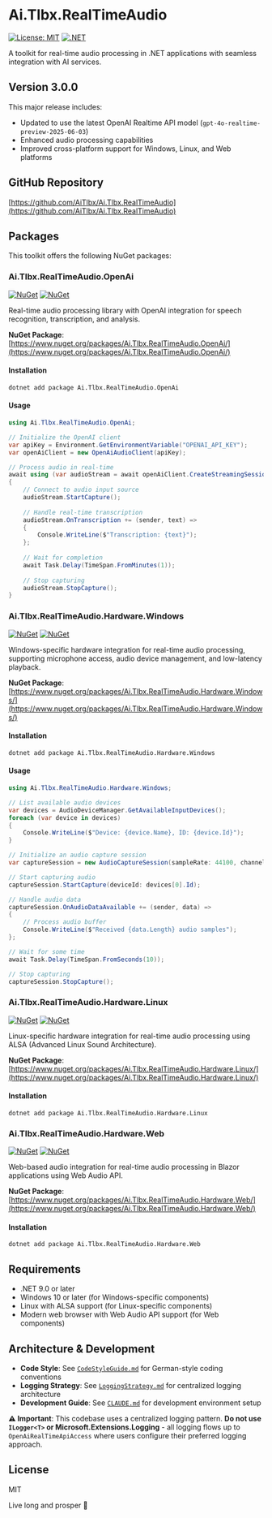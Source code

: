 # Ai.Tlbx.RealTimeAudio

[![License: MIT](https://img.shields.io/badge/License-MIT-yellow.svg)](https://opensource.org/licenses/MIT)
[![.NET](https://img.shields.io/badge/.NET-9.0-blue.svg)](https://dotnet.microsoft.com/download)

A toolkit for real-time audio processing in .NET applications with seamless integration with AI services.

## Version 3.0.0

This major release includes:
- Updated to use the latest OpenAI Realtime API model (`gpt-4o-realtime-preview-2025-06-03`)
- Enhanced audio processing capabilities
- Improved cross-platform support for Windows, Linux, and Web platforms

## GitHub Repository

[https://github.com/AiTlbx/Ai.Tlbx.RealTimeAudio](https://github.com/AiTlbx/Ai.Tlbx.RealTimeAudio)

## Packages

This toolkit offers the following NuGet packages:

### Ai.Tlbx.RealTimeAudio.OpenAi

[![NuGet](https://img.shields.io/nuget/v/Ai.Tlbx.RealTimeAudio.OpenAi.svg)](https://www.nuget.org/packages/Ai.Tlbx.RealTimeAudio.OpenAi/)
[![NuGet](https://img.shields.io/nuget/dt/Ai.Tlbx.RealTimeAudio.OpenAi.svg)](https://www.nuget.org/packages/Ai.Tlbx.RealTimeAudio.OpenAi/)

Real-time audio processing library with OpenAI integration for speech recognition, transcription, and analysis.

**NuGet Package**: [https://www.nuget.org/packages/Ai.Tlbx.RealTimeAudio.OpenAi/](https://www.nuget.org/packages/Ai.Tlbx.RealTimeAudio.OpenAi/)

#### Installation

```
dotnet add package Ai.Tlbx.RealTimeAudio.OpenAi
```

#### Usage

```csharp
using Ai.Tlbx.RealTimeAudio.OpenAi;

// Initialize the OpenAI client
var apiKey = Environment.GetEnvironmentVariable("OPENAI_API_KEY");
var openAiClient = new OpenAiAudioClient(apiKey);

// Process audio in real-time
await using (var audioStream = await openAiClient.CreateStreamingSessionAsync())
{
    // Connect to audio input source
    audioStream.StartCapture();
    
    // Handle real-time transcription
    audioStream.OnTranscription += (sender, text) =>
    {
        Console.WriteLine($"Transcription: {text}");
    };
    
    // Wait for completion
    await Task.Delay(TimeSpan.FromMinutes(1));
    
    // Stop capturing
    audioStream.StopCapture();
}
```

### Ai.Tlbx.RealTimeAudio.Hardware.Windows

[![NuGet](https://img.shields.io/nuget/v/Ai.Tlbx.RealTimeAudio.Hardware.Windows.svg)](https://www.nuget.org/packages/Ai.Tlbx.RealTimeAudio.Hardware.Windows/)
[![NuGet](https://img.shields.io/nuget/dt/Ai.Tlbx.RealTimeAudio.Hardware.Windows.svg)](https://www.nuget.org/packages/Ai.Tlbx.RealTimeAudio.Hardware.Windows/)

Windows-specific hardware integration for real-time audio processing, supporting microphone access, audio device management, and low-latency playback.

**NuGet Package**: [https://www.nuget.org/packages/Ai.Tlbx.RealTimeAudio.Hardware.Windows/](https://www.nuget.org/packages/Ai.Tlbx.RealTimeAudio.Hardware.Windows/)

#### Installation

```
dotnet add package Ai.Tlbx.RealTimeAudio.Hardware.Windows
```

#### Usage

```csharp
using Ai.Tlbx.RealTimeAudio.Hardware.Windows;

// List available audio devices
var devices = AudioDeviceManager.GetAvailableInputDevices();
foreach (var device in devices)
{
    Console.WriteLine($"Device: {device.Name}, ID: {device.Id}");
}

// Initialize an audio capture session
var captureSession = new AudioCaptureSession(sampleRate: 44100, channels: 1);

// Start capturing audio
captureSession.StartCapture(deviceId: devices[0].Id);

// Handle audio data
captureSession.OnAudioDataAvailable += (sender, data) =>
{
    // Process audio buffer
    Console.WriteLine($"Received {data.Length} audio samples");
};

// Wait for some time
await Task.Delay(TimeSpan.FromSeconds(10));

// Stop capturing
captureSession.StopCapture();
```

### Ai.Tlbx.RealTimeAudio.Hardware.Linux

[![NuGet](https://img.shields.io/nuget/v/Ai.Tlbx.RealTimeAudio.Hardware.Linux.svg)](https://www.nuget.org/packages/Ai.Tlbx.RealTimeAudio.Hardware.Linux/)
[![NuGet](https://img.shields.io/nuget/dt/Ai.Tlbx.RealTimeAudio.Hardware.Linux.svg)](https://www.nuget.org/packages/Ai.Tlbx.RealTimeAudio.Hardware.Linux/)

Linux-specific hardware integration for real-time audio processing using ALSA (Advanced Linux Sound Architecture).

**NuGet Package**: [https://www.nuget.org/packages/Ai.Tlbx.RealTimeAudio.Hardware.Linux/](https://www.nuget.org/packages/Ai.Tlbx.RealTimeAudio.Hardware.Linux/)

#### Installation

```
dotnet add package Ai.Tlbx.RealTimeAudio.Hardware.Linux
```

### Ai.Tlbx.RealTimeAudio.Hardware.Web

[![NuGet](https://img.shields.io/nuget/v/Ai.Tlbx.RealTimeAudio.Hardware.Web.svg)](https://www.nuget.org/packages/Ai.Tlbx.RealTimeAudio.Hardware.Web/)
[![NuGet](https://img.shields.io/nuget/dt/Ai.Tlbx.RealTimeAudio.Hardware.Web.svg)](https://www.nuget.org/packages/Ai.Tlbx.RealTimeAudio.Hardware.Web/)

Web-based audio integration for real-time audio processing in Blazor applications using Web Audio API.

**NuGet Package**: [https://www.nuget.org/packages/Ai.Tlbx.RealTimeAudio.Hardware.Web/](https://www.nuget.org/packages/Ai.Tlbx.RealTimeAudio.Hardware.Web/)

#### Installation

```
dotnet add package Ai.Tlbx.RealTimeAudio.Hardware.Web
```

## Requirements

- .NET 9.0 or later
- Windows 10 or later (for Windows-specific components)
- Linux with ALSA support (for Linux-specific components)
- Modern web browser with Web Audio API support (for Web components)

## Architecture & Development

- **Code Style**: See [`CodeStyleGuide.md`](CodeStyleGuide.md) for German-style coding conventions
- **Logging Strategy**: See [`LoggingStrategy.md`](LoggingStrategy.md) for centralized logging architecture
- **Development Guide**: See [`CLAUDE.md`](CLAUDE.md) for development environment setup

**⚠️ Important**: This codebase uses a centralized logging pattern. **Do not use `ILogger<T>` or Microsoft.Extensions.Logging** - all logging flows up to `OpenAiRealTimeApiAccess` where users configure their preferred logging approach.

## License

MIT 



Live long and prosper 🖖
